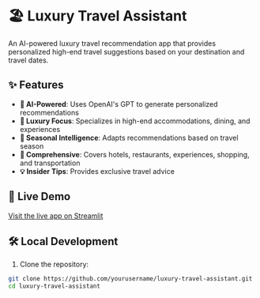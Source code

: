 # 🏖️ Luxury Travel Assistant

An AI-powered luxury travel recommendation app that provides personalized high-end travel suggestions based on your destination and travel dates.

## ✨ Features

- **🤖 AI-Powered**: Uses OpenAI's GPT to generate personalized recommendations
- **🏨 Luxury Focus**: Specializes in high-end accommodations, dining, and experiences
- **📅 Seasonal Intelligence**: Adapts recommendations based on travel season
- **🎯 Comprehensive**: Covers hotels, restaurants, experiences, shopping, and transportation
- **💡 Insider Tips**: Provides exclusive travel advice

## 🚀 Live Demo

[Visit the live app on Streamlit](your-streamlit-app-url-here)

## 🛠️ Local Development

1. Clone the repository:
```bash
git clone https://github.com/yourusername/luxury-travel-assistant.git
cd luxury-travel-assistant